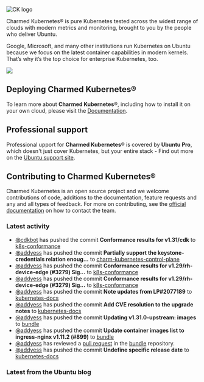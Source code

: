 ![CK logo](https://assets.ubuntu.com/v1/451d4cf4-Charmed+Kubernetes_RGB_onWhite_2022.svg)

Charmed Kubernetes® is pure Kubernetes tested across the widest range of clouds with modern metrics and monitoring, brought to you by the people who deliver Ubuntu.

Google, Microsoft, and many other institutions run Kubernetes on Ubuntu because we focus on the latest container capabilities in modern kernels. That’s why it’s the top choice for enterprise Kubernetes, too.

![](https://assets.ubuntu.com/v1/843c77b6-juju-at-a-glace.svg)

## Deploying Charmed Kubernetes®

To learn more about **Charmed Kubernetes**®, including how to install it on your own cloud, please visit the [Documentation][docs].

## Professional support

Professional upport for **Charmed Kubernetes**® is covered by **Ubuntu Pro**, which doesn't just cover Kubernetes, but your entire stack - Find out more on the [Ubuntu support site](https://ubuntu.com/support).

## Contributing to Charmed Kubernetes®

Charmed Kubernetes is an open source project and we welcome contributions of code, additions to the documentation, feature requests and any and all types of feedback. For more on contributing, see the [official documentation][get-in-touch] on how to contact the team.

<!-- LINKS -->
[docs]: https://ubuntu.com/kubernetes/docs
[get-in-touch]: https://ubuntu.com/kubernetes/docs/get-in-touch

### Latest activity

<!-- activity starts -->
 - [@cdkbot](https://github.com/cdkbot) has pushed the commit **Conformance results for v1.31/cdk** to [k8s-conformance](https://github.com/charmed-kubernetes/k8s-conformance)
 - [@addyess](https://github.com/addyess) has pushed the commit **Partially support the keystone-credentials relation enoug...** to [charm-kubernetes-control-plane](https://github.com/charmed-kubernetes/charm-kubernetes-control-plane)
 - [@addyess](https://github.com/addyess) has pushed the commit **Conformance results for v1.29/rh-device-edge (#3279)  Sig...** to [k8s-conformance](https://github.com/charmed-kubernetes/k8s-conformance)
 - [@addyess](https://github.com/addyess) has pushed the commit **Conformance results for v1.29/rh-device-edge (#3279)  Sig...** to [k8s-conformance](https://github.com/charmed-kubernetes/k8s-conformance)
 - [@addyess](https://github.com/addyess) has pushed the commit **Note updates from LP#2077189** to [kubernetes-docs](https://github.com/charmed-kubernetes/kubernetes-docs)
 - [@addyess](https://github.com/addyess) has pushed the commit **Add CVE resolution to the upgrade notes** to [kubernetes-docs](https://github.com/charmed-kubernetes/kubernetes-docs)
 - [@addyess](https://github.com/addyess) has pushed the commit **Updating v1.31.0-upstream: images** to [bundle](https://github.com/charmed-kubernetes/bundle)
 - [@addyess](https://github.com/addyess) has pushed the commit **Update container images list to ingress-nginx v1.11.2 (#899)** to [bundle](https://github.com/charmed-kubernetes/bundle)
 - [@addyess](https://github.com/addyess) has reviewed a [pull request](https://github.com/charmed-kubernetes/bundle/pull/899) in the [bundle](https://github.com/charmed-kubernetes/bundle) repository.
 - [@addyess](https://github.com/addyess) has pushed the commit **Undefine specific release date** to [kubernetes-docs](https://github.com/charmed-kubernetes/kubernetes-docs)
<!-- activity ends -->

<!-- roadmap starts -->

<!-- roadmap ends -->

### Latest from the Ubuntu blog

<!-- blog starts -->

<!-- blog ends -->
